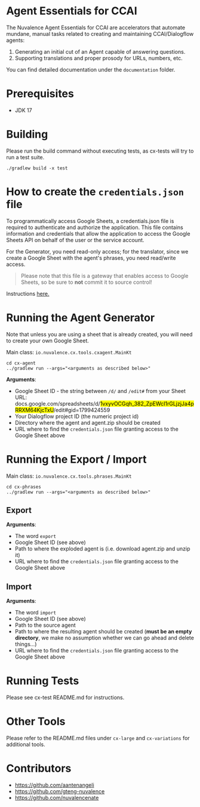 # Agent Essentials for CCAI
The Nuvalence Agent Essentials for CCAI are accelerators that automate mundane, 
manual tasks related to creating and maintaining CCAI/Dialogflow agents:

1. Generating an initial cut of an Agent capable of answering questions.
2. Supporting translations and proper prosody for URLs, numbers, etc.

You can find detailed documentation under the `documentation` folder.

# Prerequisites
* JDK 17

# Building

Please run the build command without executing tests, as cx-tests will try to run a test suite.

`./gradlew build -x test`

# How to create the `credentials.json` file
To programmatically access Google Sheets, a credentials.json file is required to authenticate and authorize the 
application. This file contains information and credentials that allow the application to access the Google Sheets API
on behalf of the user or the service account.

For the Generator, you need read-only access; for the translator, since we create a Google Sheet with the
agent's phrases, you need read/write access.

> Please note that this file is a gateway that enables access to Google Sheets, so be sure to **not** commit
it to source control!

Instructions [here.](https://developers.google.com/workspace/guides/configure-oauth-consent)

# Running the Agent Generator
Note that unless you are using a sheet that is already created, you will need to create your own Google Sheet.

Main class: `io.nuvalence.cx.tools.cxagent.MainKt`

```
cd cx-agent
../gradlew run --args="<arguments as described below>"
```

**Arguments**:
* Google Sheet ID - the string between `/d/` and `/edit#` from your Sheet URL: docs.google.com/spreadsheets/d/<mark>1vxyvOCGqh_382_ZpEWcI1rGLjzjJa4pRRXM64KjcTxU</mark>/edit#gid=1799424559
* Your Dialogflow project ID (the numeric project id)
* Directory where the agent and agent.zip should be created
* URL where to find the `credentials.json` file granting access to the Google Sheet above

# Running the Export / Import

Main class: `io.nuvalence.cx.tools.phrases.MainKt`

```
cd cx-phrases
../gradlew run --args="<arguments as described below>"
```

## Export
**Arguments**:
* The word `export`
* Google Sheet ID (see above)
* Path to where the exploded agent is (i.e. download agent.zip and unzip it)
* URL where to find the `credentials.json` file granting access to the Google Sheet above

## Import
**Arguments**:
* The word `import`
* Google Sheet ID (see above)
* Path to the source agent
* Path to where the resulting agent should be created (**must be an empty directory**,
we make no assumption whether we can go ahead and delete things...) 
* URL where to find the `credentials.json` file granting access to the Google Sheet above

# Running Tests
Please see cx-test README.md for instructions.

# Other Tools
Please refer to the README.md files under `cx-large` and `cx-variations` for additional tools.

# Contributors
* https://github.com/aantenangeli
* https://github.com/gteng-nuvalence
* https://github.com/nuvalencenate